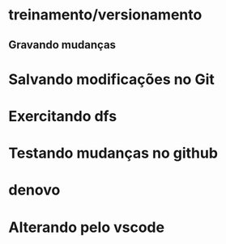# treinamento/versionamento
## Gravando mudanças

# Salvando modificações no Git
# Exercitando dfs
# Testando mudanças no github
# denovo
# Alterando pelo vscode